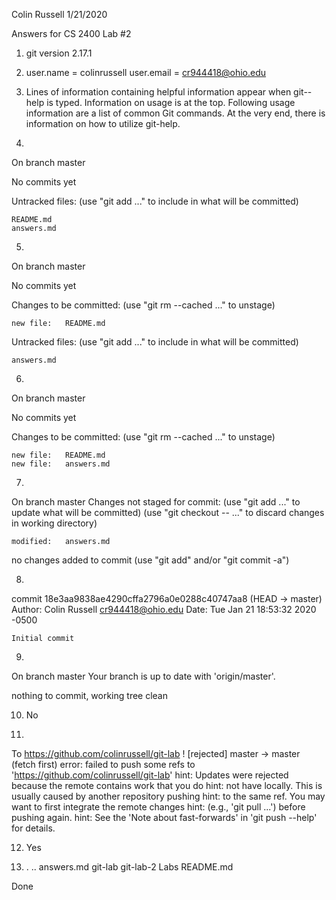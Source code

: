 Colin Russell
1/21/2020

Answers for CS 2400 Lab #2

1. git version 2.17.1
2. user.name = colinrussell
   user.email = cr944418@ohio.edu

3. Lines of information containing helpful information appear when git--help is typed. Information on usage is at the top. Following usage information are a list of common Git commands. At the very end, there is information on how to utilize git-help.

4. 
On branch master

No commits yet

Untracked files:
  (use "git add <file>..." to include in what will be committed)

	README.md
	answers.md

5. 
On branch master

No commits yet

Changes to be committed:
  (use "git rm --cached <file>..." to unstage)

	new file:   README.md

Untracked files:
  (use "git add <file>..." to include in what will be committed)

	answers.md


6. 
On branch master

No commits yet

Changes to be committed:
  (use "git rm --cached <file>..." to unstage)

	new file:   README.md
	new file:   answers.md

7. 
On branch master
Changes not staged for commit:
  (use "git add <file>..." to update what will be committed)
  (use "git checkout -- <file>..." to discard changes in working directory)

	modified:   answers.md

no changes added to commit (use "git add" and/or "git commit -a")

8. 
commit 18e3aa9838ae4290cffa2796a0e0288c40747aa8 (HEAD -> master)
Author: Colin Russell <cr944418@ohio.edu>
Date:   Tue Jan 21 18:53:32 2020 -0500

    Initial commit

9. 
On branch master
Your branch is up to date with 'origin/master'.

nothing to commit, working tree clean

10. No

11. 
To https://github.com/colinrussell/git-lab
 ! [rejected]        master -> master (fetch first)
error: failed to push some refs to 'https://github.com/colinrussell/git-lab'
hint: Updates were rejected because the remote contains work that you do
hint: not have locally. This is usually caused by another repository pushing
hint: to the same ref. You may want to first integrate the remote changes
hint: (e.g., 'git pull ...') before pushing again.
hint: See the 'Note about fast-forwards' in 'git push --help' for details.

12. Yes

13. .  ..  answers.md  git-lab  git-lab-2  Labs  README.md

Done

